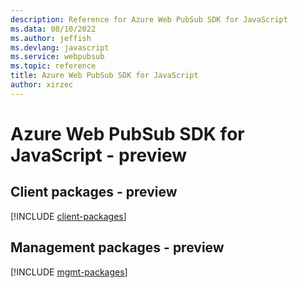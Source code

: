 ```yaml
---
description: Reference for Azure Web PubSub SDK for JavaScript
ms.data: 08/10/2022
ms.author: jeffish
ms.devlang: javascript
ms.service: webpubsub
ms.topic: reference
title: Azure Web PubSub SDK for JavaScript
author: xirzec
---
```

# Azure Web PubSub SDK for JavaScript - preview

## Client packages - preview
[!INCLUDE [client-packages](web-pubsub-client-index.md)]
## Management packages - preview
[!INCLUDE [mgmt-packages](web-pubsub-mgmt-index.md)]